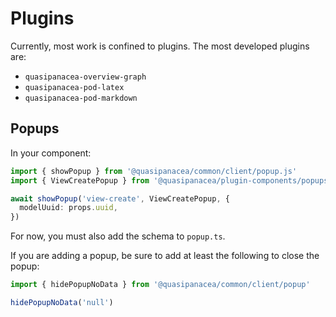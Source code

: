 # Plugins

Currently, most work is confined to plugins. The most developed plugins are:

- `quasipanacea-overview-graph`
- `quasipanacea-pod-latex`
- `quasipanacea-pod-markdown`

## Popups

In your component:

```ts
import { showPopup } from '@quasipanacea/common/client/popup.js'
import { ViewCreatePopup } from '@quasipanacea/plugin-components/popups/index.js'

await showPopup('view-create', ViewCreatePopup, {
  modelUuid: props.uuid,
})
```

For now, you must also add the schema to `popup.ts`.

If you are adding a popup, be sure to add at least the following to close the popup:

```js
import { hidePopupNoData } from '@quasipanacea/common/client/popup'

hidePopupNoData('null')
```
